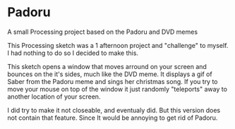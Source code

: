 # Padoru
A small Processing project based on the Padoru and DVD memes

This Processing sketch was a 1 afternoon project and "challenge" to myself. I had nothing to do so I decided to make this.

This sketch opens a window that moves arround on your screen and bounces on the it's sides, much like the DVD meme.
It displays a gif of Saber from the Padoru meme and sings her christmas song.
If you try to move your mouse on top of the window it just randomly "teleports" away to another location of your screen.

I did try to make it not closeable, and eventualy did. But this version does not contain that feature. Since It would be annoying to get rid of Padoru.
